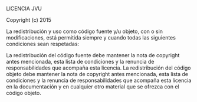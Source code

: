 LICENCIA JVU

Copyright (c) 2015

La redistribución y uso como código fuente y/u objeto, con o sin modificaciones, está permitida siempre y cuando todas las siguientes condiciones sean respetadas:

La redistribución del código fuente debe mantener la nota de copyright antes mencionada, esta lista de condiciones y la renuncia de responsabilidades que acompaña esta licencia. La redistribución del código objeto debe mantener la nota de copyright antes mencionada, esta lista de condiciones y la renuncia de responsabilidades que acompaña esta licencia en la documentación y en cualquier otro material que se ofrezca con el código objeto.
